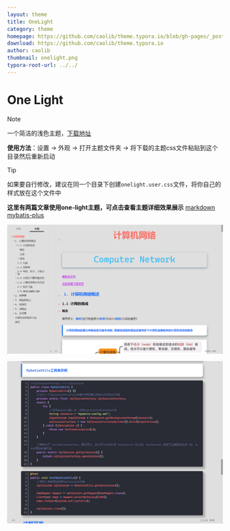 ```yaml
---
layout: theme
title: OneLight
category: theme
homepage: https://github.com/caolib/theme.typora.io/blob/gh-pages/_posts/theme/2024-4-15-OneLight.md
download: https://github.com/caolib/theme.typora.io
author: caolib
thumbnail: onelight.png
typora-root-url: ../../
---
```


# One Light

> [!NOTE]
> 一个简洁的浅色主题，[下载地址](https://github.com/caolib/theme.typora.io/releases)
>
> **使用方法**：设置 -> 外观 -> 打开主题文件夹 -> 将下载的主题css文件粘贴到这个目录然后重新启动 

> [!tip]
> 如果要自行修改，建议在同一个目录下创建`onelight.user.css`文件，将你自己的样式放在这个文件中
>
> **这里有两篇文章使用one-light主题，可点击查看主题详细效果展示** [markdown](https://htmlpreview.github.io/?https://github.com/caolib/note/blob/master/markdown.html) [mybatis-plus](https://htmlpreview.github.io/?https://github.com/caolib/note/blob/master/mybatis-plus.html)

![](/media/thumbnails/onelight.png)


![](/media/thumbnails/onelight-2.png)
